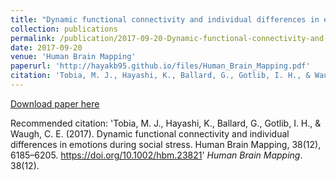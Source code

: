```yaml
---
title: "Dynamic functional connectivity and individual differences in emotions during social stress"
collection: publications
permalink: /publication/2017-09-20-Dynamic-functional-connectivity-and-individual-differences-in-emotions-during-social-stress
date: 2017-09-20
venue: 'Human Brain Mapping'
paperurl: 'http://hayakb95.github.io/files/Human_Brain_Mapping.pdf'
citation: 'Tobia, M. J., Hayashi, K., Ballard, G., Gotlib, I. H., & Waugh, C. E. (2017). Dynamic functional connectivity and individual differences in emotions during social stress. Human Brain Mapping, 38(12), 6185–6205. https://doi.org/10.1002/hbm.23821'
---
```


[Download paper here](http://hayakb95.github.io/files/Human_Brain_Mapping.pdf)

Recommended citation: 'Tobia, M. J., Hayashi, K., Ballard, G., Gotlib, I. H., & Waugh, C. E. (2017). Dynamic functional connectivity and individual differences in emotions during social stress. Human Brain Mapping, 38(12), 6185–6205. https://doi.org/10.1002/hbm.23821' <i>Human Brain Mapping</i>. 38(12).
